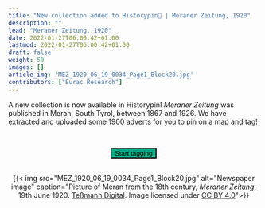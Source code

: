 ```yaml
---
title: "New collection added to Historypin📍 | Meraner Zeitung, 1920"
description: ""
lead: "Meraner Zeitung, 1920"
date: 2022-01-27T06:00:42+01:00
lastmod: 2022-01-27T06:00:42+01:00
draft: false
weight: 50
images: []
article_img: 'MEZ_1920_06_19_0034_Page1_Block20.jpg'
contributors: ["Eurac Research"]
---
```


A new collection is now available in Historypin! _Meraner Zeitung_ was published in Meran, South Tyrol, between 1867 and 1926. We have extracted and uploaded some 1900 adverts for you to pin on a map and tag!


<br />


<p style="text-align: center"><a href="https://www.historypin.org/en/zeit-shift" target="_blank"><button type="button" class="btn btn-success" style="background-color: #00A984;">Start tagging</button></a></p>


<br />
<center>
  {{< img src="MEZ_1920_06_19_0034_Page1_Block20.jpg" alt="Newspaper image" caption="Picture of Meran from the 18th century, <em>Meraner Zeitung</em>, 19th June 1920. <a href='https://digital.tessmann.it/tessmannDigital/digitisedJournalsArchive/page/journal/1/1/19.06.1920/46890/34' target='_blank'>Teßmann Digital</a>. Image licensed under <a href='http://creativecommons.org/licenses/by/4.0/' target='_blank'>CC BY 4.0</a>">}}
</center>
